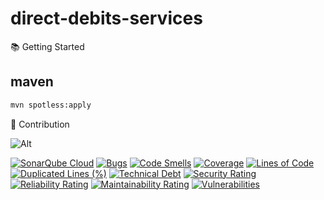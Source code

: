 # direct-debits-services

📚 Getting Started

## maven

```bash
mvn spotless:apply
```

🤝 Contribution

![Alt](https://repobeats.axiom.co/api/embed/88b771be9ec04479f1b8b76e9149bbb6ef4f62a4.svg "Repobeats analytics image")

[![SonarQube Cloud](https://sonarcloud.io/images/project_badges/sonarcloud-light.svg)](https://sonarcloud.io/summary/new_code?id=rock-hu_direct-debits-services)
[![Bugs](https://sonarcloud.io/api/project_badges/measure?project=rock-hu_direct-debits-services&metric=bugs)](https://sonarcloud.io/summary/new_code?id=rock-hu_direct-debits-services)
[![Code Smells](https://sonarcloud.io/api/project_badges/measure?project=rock-hu_direct-debits-services&metric=code_smells)](https://sonarcloud.io/summary/new_code?id=rock-hu_direct-debits-services)
[![Coverage](https://sonarcloud.io/api/project_badges/measure?project=rock-hu_direct-debits-services&metric=coverage)](https://sonarcloud.io/summary/new_code?id=rock-hu_direct-debits-services)
[![Lines of Code](https://sonarcloud.io/api/project_badges/measure?project=rock-hu_direct-debits-services&metric=ncloc)](https://sonarcloud.io/summary/new_code?id=rock-hu_direct-debits-services)
[![Duplicated Lines (%)](https://sonarcloud.io/api/project_badges/measure?project=rock-hu_direct-debits-services&metric=duplicated_lines_density)](https://sonarcloud.io/summary/new_code?id=rock-hu_direct-debits-services)
[![Technical Debt](https://sonarcloud.io/api/project_badges/measure?project=rock-hu_direct-debits-services&metric=sqale_index)](https://sonarcloud.io/summary/new_code?id=rock-hu_direct-debits-services)
[![Security Rating](https://sonarcloud.io/api/project_badges/measure?project=rock-hu_direct-debits-services&metric=security_rating)](https://sonarcloud.io/summary/new_code?id=rock-hu_direct-debits-services)
[![Reliability Rating](https://sonarcloud.io/api/project_badges/measure?project=rock-hu_direct-debits-services&metric=reliability_rating)](https://sonarcloud.io/summary/new_code?id=rock-hu_direct-debits-services)
[![Maintainability Rating](https://sonarcloud.io/api/project_badges/measure?project=rock-hu_direct-debits-services&metric=sqale_rating)](https://sonarcloud.io/summary/new_code?id=rock-hu_direct-debits-services)
[![Vulnerabilities](https://sonarcloud.io/api/project_badges/measure?project=rock-hu_direct-debits-services&metric=vulnerabilities)](https://sonarcloud.io/summary/new_code?id=rock-hu_direct-debits-services)
